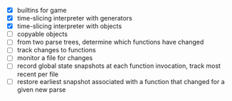 

- [x] builtins for game
- [x] time-slicing interpreter with generators
- [x] time-slicing interpreter with objects
- [ ] copyable objects
- [ ] from two parse trees, determine which functions have changed
- [ ] track changes to functions
- [ ] monitor a file for changes
- [ ] record global state snapshots at each function invocation, track most recent per file
- [ ] restore earliest snapshot associated with a function that changed for a given new parse
